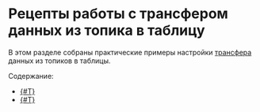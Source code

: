 # Рецепты работы с трансфером данных из топика в таблицу

В этом разделе собраны практические примеры настройки [трансфера](../../concepts/transfer.md) данных из топиков в таблицы.

Содержание:

* [{#T}](transfer-quickstart.md)
* [{#T}](transfer-nginx.md)
